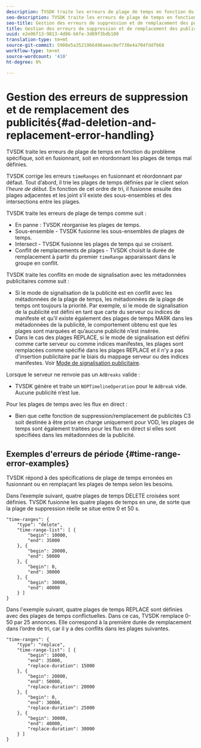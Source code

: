 ```yaml
---
description: TVSDK traite les erreurs de plage de temps en fonction du problème spécifique, soit en fusionnant, soit en réordonnant les plages de temps mal définies.
seo-description: TVSDK traite les erreurs de plage de temps en fonction du problème spécifique, soit en fusionnant, soit en réordonnant les plages de temps mal définies.
seo-title: Gestion des erreurs de suppression et de remplacement des publicités
title: Gestion des erreurs de suppression et de remplacement des publicités
uuid: e2e06f13-9813-4d86-b6fe-3d09f3bdb100
translation-type: tm+mt
source-git-commit: 5908e5a3521966496aeec0ef730e4a704fddfb68
workflow-type: tm+mt
source-wordcount: '410'
ht-degree: 0%

---
```



# Gestion des erreurs de suppression et de remplacement des publicités{#ad-deletion-and-replacement-error-handling}

TVSDK traite les erreurs de plage de temps en fonction du problème spécifique, soit en fusionnant, soit en réordonnant les plages de temps mal définies.

TVSDK corrige les erreurs `timeRanges` en fusionnant et réordonnant par défaut. Tout d’abord, il trie les plages de temps définies par le client selon l’*heure de début*. En fonction de cet ordre de tri, il fusionne ensuite des plages adjacentes et les joint s’il existe des sous-ensembles et des intersections entre les plages.

TVSDK traite les erreurs de plage de temps comme suit :

* En panne : TVSDK réorganise les plages de temps.
* Sous-ensemble - TVSDK fusionne les sous-ensembles de plages de temps.
* Intersect - TVSDK fusionne les plages de temps qui se croisent.
* Conflit de remplacements de plages - TVSDK choisit la durée de remplacement à partir du premier `timeRange` apparaissant dans le groupe en conflit.

TVSDK traite les conflits en mode de signalisation avec les métadonnées publicitaires comme suit :

* Si le mode de signalisation de la publicité est en conflit avec les métadonnées de la plage de temps, les métadonnées de la plage de temps ont toujours la priorité. Par exemple, si le mode de signalisation de la publicité est défini en tant que carte du serveur ou indices de manifeste et qu’il existe également des plages de temps MARK dans les métadonnées de la publicité, le comportement obtenu est que les plages sont marquées et qu’aucune publicité n’est insérée.
* Dans le cas des plages REPLACE, si le mode de signalisation est défini comme carte serveur ou comme indices manifestes, les plages sont remplacées comme spécifié dans les plages REPLACE et il n&#39;y a pas d&#39;insertion publicitaire par le biais du mappage serveur ou des indices manifestes. Voir [Mode de signalisation publicitaire](../../../tvsdk-1.4-for-android/ad-insertion/ad-insertion-metadata/android-1.4-ad-signaling-mode.md).

Lorsque le serveur ne renvoie pas un `AdBreaks` valide :

* TVSDK génère et traite un `NOPTimelineOperation` pour le `AdBreak` vide. Aucune publicité n’est lue.

Pour les plages de temps avec les flux en direct :

* Bien que cette fonction de suppression/remplacement de publicités C3 soit destinée à être prise en charge uniquement pour VOD, les plages de temps sont également traitées pour les flux en direct si elles sont spécifiées dans les métadonnées de la publicité.

## Exemples d&#39;erreurs de période {#time-range-error-examples}

TVSDK répond à des spécifications de plage de temps erronées en fusionnant ou en remplaçant les plages de temps selon les besoins.

Dans l’exemple suivant, quatre plages de temps DELETE croisées sont définies. TVSDK fusionne les quatre plages de temps en une, de sorte que la plage de suppression réelle se situe entre 0 et 50 s.

```
"time-ranges": {
    "type": "delete",
    "time-range-list": [ {
        "begin": 10000,
        "end": 35000
    }, {
        "begin": 20000,
        "end": 50000
    }, {
        "begin": 0,
        "end": 30000
    }, {
        "begin": 30000,
        "end": 40000
    } ]
}
```

Dans l&#39;exemple suivant, quatre plages de temps REPLACE sont définies avec des plages de temps conflictuelles. Dans ce cas, TVSDK remplace 0-50 par 25 annonces. Elle correspond à la première durée de remplacement dans l’ordre de tri, car il y a des conflits dans les plages suivantes.

```
"time-ranges": {
    "type": "replace",
    "time-range-list": [ {
        "begin": 10000,
        "end": 35000,
        "replace-duration": 15000
    }, {
        "begin": 20000,
        "end": 50000,
        "replace-duration": 20000
    }, {
        "begin": 0,
        "end": 30000,
        "replace-duration": 25000
    }, {
        "begin": 30000,
        "end": 40000,
        "replace-duration": 30000
    } ]
}
```
